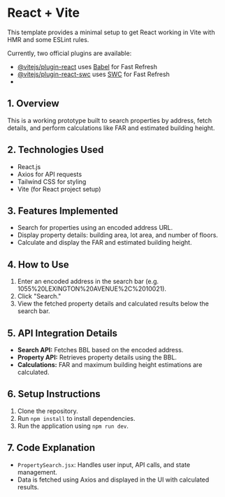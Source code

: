 # React + Vite

This template provides a minimal setup to get React working in Vite with HMR and some ESLint rules.

Currently, two official plugins are available:

- [@vitejs/plugin-react](https://github.com/vitejs/vite-plugin-react/blob/main/packages/plugin-react/README.md) uses [Babel](https://babeljs.io/) for Fast Refresh
- [@vitejs/plugin-react-swc](https://github.com/vitejs/vite-plugin-react-swc) uses [SWC](https://swc.rs/) for Fast Refresh
- 
## 1. Overview
This is a working prototype built to search properties by address, fetch details, and perform calculations like FAR and estimated building height.

## 2. Technologies Used
- React.js
- Axios for API requests
- Tailwind CSS for styling
- Vite (for React project setup)

## 3. Features Implemented
- Search for properties using an encoded address URL.
- Display property details: building area, lot area, and number of floors.
- Calculate and display the FAR and estimated building height.

## 4. How to Use
1. Enter an encoded  address in the search bar (e.g. 1055%20LEXINGTON%20AVENUE%2C%2010021).
2. Click "Search."
3. View the fetched property details and calculated results below the search bar.

## 5. API Integration Details
- **Search API:** Fetches BBL based on the encoded address.
- **Property API:** Retrieves property details using the BBL.
- **Calculations:** FAR and maximum building height estimations are calculated.

## 6. Setup Instructions
1. Clone the repository.
2. Run `npm install` to install dependencies.
3. Run the application using `npm run dev`.

## 7. Code Explanation
- `PropertySearch.jsx`: Handles user input, API calls, and state management.
- Data is fetched using Axios and displayed in the UI with calculated results.



